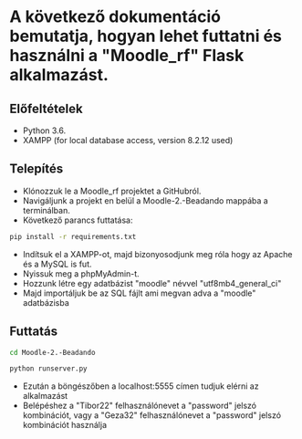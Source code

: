 
# A következő dokumentáció bemutatja, hogyan lehet futtatni és használni a "Moodle_rf" Flask alkalmazást.

## Előfeltételek

- Python 3.6.
- XAMPP (for local database access, version 8.2.12 used)


## Telepítés

- Klónozzuk le a Moodle_rf projektet a GitHubról.
- Navigáljunk a projekt en belül a Moodle-2.-Beadando mappába a terminálban.
- Következő parancs futtatása:
```bash
pip install -r requirements.txt
```
- Indítsuk el a XAMPP-ot, majd bizonyosodjunk meg róla hogy az Apache és a MySQL is fut.
- Nyissuk meg a phpMyAdmin-t.
- Hozzunk létre egy adatbázist "moodle" névvel "utf8mb4_general_ci" 
- Majd importáljuk be az SQL fájlt ami megvan adva a "moodle" adatbázisba

## Futtatás
```bash
cd Moodle-2.-Beadando
```
```bash
python runserver.py
```
- Ezután a böngészőben a localhost:5555 címen tudjuk elérni az alkalmazást
- Belépéshez a "Tibor22" felhasználónevet a "password" jelszó kombinációt, vagy a "Geza32" felhasználónevet a "password" jelszó kombinációt használja



